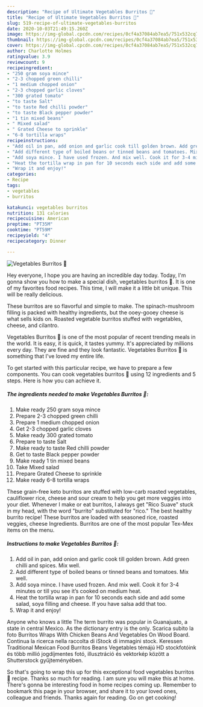 ```yaml
---
description: "Recipe of Ultimate Vegetables Burritos 🌯"
title: "Recipe of Ultimate Vegetables Burritos 🌯"
slug: 519-recipe-of-ultimate-vegetables-burritos
date: 2020-10-03T21:49:15.260Z
image: https://img-global.cpcdn.com/recipes/0cf4a37084ab7ea5/751x532cq70/vegetables-burritos-🌯-recipe-main-photo.jpg
thumbnail: https://img-global.cpcdn.com/recipes/0cf4a37084ab7ea5/751x532cq70/vegetables-burritos-🌯-recipe-main-photo.jpg
cover: https://img-global.cpcdn.com/recipes/0cf4a37084ab7ea5/751x532cq70/vegetables-burritos-🌯-recipe-main-photo.jpg
author: Charlotte Holmes
ratingvalue: 3.9
reviewcount: 9
recipeingredient:
- "250 gram soya mince"
- "2-3 chopped green chilli"
- "1 medium chopped onion"
- "2-3 chopped garlic cloves"
- "300 grated tomato"
- "to taste Salt"
- "to taste Red chilli powder"
- "to taste Black pepper powder"
- "1 tin mixed beans"
- " Mixed salad"
- " Grated Cheese to sprinkle"
- "6-8 tortilla wraps"
recipeinstructions:
- "Add oil in pan, add onion and garlic cook till golden brown. Add green chilli and spices. Mix well."
- "Add different type of boiled beans or tinned beans and tomatoes. Mix well."
- "Add soya mince. I have used frozen. And mix well. Cook it for 3-4 minutes or till you see it’s cooked on medium heat."
- "Heat the tortilla wrap in pan for 10 seconds each side and add some salad, soya filling and cheese. If you have salsa add that too."
- "Wrap it and enjoy!"
categories:
- Recipe
tags:
- vegetables
- burritos

katakunci: vegetables burritos 
nutrition: 131 calories
recipecuisine: American
preptime: "PT35M"
cooktime: "PT59M"
recipeyield: "4"
recipecategory: Dinner

---
```



![Vegetables Burritos 🌯](https://img-global.cpcdn.com/recipes/0cf4a37084ab7ea5/751x532cq70/vegetables-burritos-🌯-recipe-main-photo.jpg)

Hey everyone, I hope you are having an incredible day today. Today, I'm gonna show you how to make a special dish, vegetables burritos 🌯. It is one of my favorites food recipes. This time, I will make it a little bit unique. This will be really delicious.

These burritos are so flavorful and simple to make. The spinach-mushroom filling is packed with healthy ingredients, but the ooey-gooey cheese is what sells kids on. Roasted vegetable burritos stuffed with vegetables, cheese, and cilantro.

Vegetables Burritos 🌯 is one of the most popular of recent trending meals in the world. It is easy, it is quick, it tastes yummy. It's appreciated by millions every day. They are fine and they look fantastic. Vegetables Burritos 🌯 is something that I've loved my entire life.


To get started with this particular recipe, we have to prepare a few components. You can cook vegetables burritos 🌯 using 12 ingredients and 5 steps. Here is how you can achieve it.

<!--inarticleads1-->

##### The ingredients needed to make Vegetables Burritos 🌯:

1. Make ready 250 gram soya mince
1. Prepare 2-3 chopped green chilli
1. Prepare 1 medium chopped onion
1. Get 2-3 chopped garlic cloves
1. Make ready 300 grated tomato
1. Prepare to taste Salt
1. Make ready to taste Red chilli powder
1. Get to taste Black pepper powder
1. Make ready 1 tin mixed beans
1. Take  Mixed salad
1. Prepare  Grated Cheese to sprinkle
1. Make ready 6-8 tortilla wraps


These grain-free keto burritos are stuffed with low-carb roasted vegetables, cauliflower rice, cheese and sour cream to help you get more veggies into your diet. Whenever I make or eat burritos, I always get &#34;Rico Suave&#34; stuck in my head, with the word &#34;burrito&#34; substituted for &#34;rico.&#34; The best healthy burrito recipe! These burritos are loaded with seasoned rice, roasted veggies, cheese Ingredients. Burritos are one of the most popular Tex-Mex items on the menu. 

<!--inarticleads2-->

##### Instructions to make Vegetables Burritos 🌯:

1. Add oil in pan, add onion and garlic cook till golden brown. Add green chilli and spices. Mix well.
1. Add different type of boiled beans or tinned beans and tomatoes. Mix well.
1. Add soya mince. I have used frozen. And mix well. Cook it for 3-4 minutes or till you see it’s cooked on medium heat.
1. Heat the tortilla wrap in pan for 10 seconds each side and add some salad, soya filling and cheese. If you have salsa add that too.
1. Wrap it and enjoy!


Anyone who knows a little The term burrito was popular in Guanajuato, a state in central Mexico. As the dictionary entry is the only. Scarica subito la foto Burritos Wraps With Chicken Beans And Vegetables On Wood Board. Continua la ricerca nella raccolta di iStock di immagini stock. Keressen Traditional Mexican Food Burritos Beans Vegetables témájú HD stockfotóink és több millió jogdíjmentes fotó, illusztráció és vektorkép között a Shutterstock gyűjteményében. 

So that's going to wrap this up for this exceptional food vegetables burritos 🌯 recipe. Thanks so much for reading. I am sure you will make this at home. There's gonna be interesting food in home recipes coming up. Remember to bookmark this page in your browser, and share it to your loved ones, colleague and friends. Thanks again for reading. Go on get cooking!
